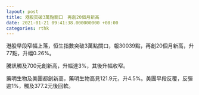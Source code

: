 ```yaml
---
layout: post
title: 港股突破3萬點關口　再創20個月新高
date: 2021-01-21 09:41:38.000000000 +08:00
categories: rthk
---
```


港股早段窄幅上落，恒生指數突破3萬點關口，報30039點，再創20個月新高，升77點，升幅0.26%。

騰訊觸及700元創新高，升幅達3%，其後升幅收窄。

藥明生物及美團都創新高，藥明生物高見121.9元，升4.5%。美團早段反覆，反彈逾1%，觸及377.2元後回軟。
